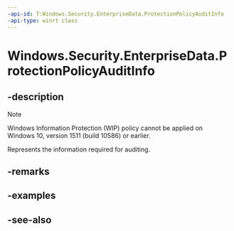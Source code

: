 ```yaml
---
-api-id: T:Windows.Security.EnterpriseData.ProtectionPolicyAuditInfo
-api-type: winrt class
---
```


<!-- Class syntax.
public class ProtectionPolicyAuditInfo : Windows.Security.EnterpriseData.IProtectionPolicyAuditInfo
-->

# Windows.Security.EnterpriseData.ProtectionPolicyAuditInfo

## -description
> [!NOTE]
> Windows Information Protection (WIP) policy cannot be applied on Windows 10, version 1511 (build 10586) or earlier.

Represents the information required for auditing.

## -remarks

## -examples

## -see-also
